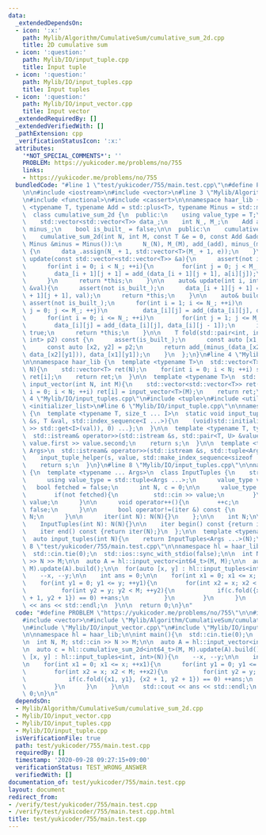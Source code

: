 ```yaml
---
data:
  _extendedDependsOn:
  - icon: ':x:'
    path: Mylib/Algorithm/CumulativeSum/cumulative_sum_2d.cpp
    title: 2D cumulative sum
  - icon: ':question:'
    path: Mylib/IO/input_tuple.cpp
    title: Input tuple
  - icon: ':question:'
    path: Mylib/IO/input_tuples.cpp
    title: Input tuples
  - icon: ':question:'
    path: Mylib/IO/input_vector.cpp
    title: Input vector
  _extendedRequiredBy: []
  _extendedVerifiedWith: []
  _pathExtension: cpp
  _verificationStatusIcon: ':x:'
  attributes:
    '*NOT_SPECIAL_COMMENTS*': ''
    PROBLEM: https://yukicoder.me/problems/no/755
    links:
    - https://yukicoder.me/problems/no/755
  bundledCode: "#line 1 \"test/yukicoder/755/main.test.cpp\"\n#define PROBLEM \"https://yukicoder.me/problems/no/755\"\
    \n\n#include <iostream>\n#include <vector>\n#line 3 \"Mylib/Algorithm/CumulativeSum/cumulative_sum_2d.cpp\"\
    \n#include <functional>\n#include <cassert>\n\nnamespace haar_lib {\n  template\
    \ <typename T, typename Add = std::plus<T>, typename Minus = std::minus<T>>\n\
    \  class cumulative_sum_2d {\n  public:\n    using value_type = T;\n\n  private:\n\
    \    std::vector<std::vector<T>> data_;\n    int N_, M_;\n    Add add_;\n    Minus\
    \ minus_;\n    bool is_built_ = false;\n\n  public:\n    cumulative_sum_2d(){}\n\
    \    cumulative_sum_2d(int N, int M, const T &e = 0, const Add &add = Add(), const\
    \ Minus &minus = Minus()):\n      N_(N), M_(M), add_(add), minus_(minus)\n   \
    \ {\n      data_.assign(N_ + 1, std::vector<T>(M_ + 1, e));\n    }\n\n    auto&\
    \ update(const std::vector<std::vector<T>> &a){\n      assert(not is_built_);\n\
    \      for(int i = 0; i < N_; ++i){\n        for(int j = 0; j < M_; ++j){\n  \
    \        data_[i + 1][j + 1] = add_(data_[i + 1][j + 1], a[i][j]);\n        }\n\
    \      }\n      return *this;\n    }\n\n    auto& update(int i, int j, const T\
    \ &val){\n      assert(not is_built_);\n      data_[i + 1][j + 1] = add_(data_[i\
    \ + 1][j + 1], val);\n      return *this;\n    }\n\n    auto& build(){\n     \
    \ assert(not is_built_);\n      for(int i = 1; i <= N_; ++i)\n        for(int\
    \ j = 0; j <= M_; ++j)\n          data_[i][j] = add_(data_[i][j], data_[i - 1][j]);\n\
    \      for(int i = 0; i <= N_; ++i)\n        for(int j = 1; j <= M_; ++j)\n  \
    \        data_[i][j] = add_(data_[i][j], data_[i][j - 1]);\n      is_built_ =\
    \ true;\n      return *this;\n    }\n\n    T fold(std::pair<int, int> p1, std::pair<int,\
    \ int> p2) const {\n      assert(is_built_);\n      const auto [x1, y1] = p1;\n\
    \      const auto [x2, y2] = p2;\n      return add_(minus_(data_[x2][y2], add_(data_[x1][y2],\
    \ data_[x2][y1])), data_[x1][y1]);\n    }\n  };\n}\n#line 4 \"Mylib/IO/input_vector.cpp\"\
    \n\nnamespace haar_lib {\n  template <typename T>\n  std::vector<T> input_vector(int\
    \ N){\n    std::vector<T> ret(N);\n    for(int i = 0; i < N; ++i) std::cin >>\
    \ ret[i];\n    return ret;\n  }\n\n  template <typename T>\n  std::vector<std::vector<T>>\
    \ input_vector(int N, int M){\n    std::vector<std::vector<T>> ret(N);\n    for(int\
    \ i = 0; i < N; ++i) ret[i] = input_vector<T>(M);\n    return ret;\n  }\n}\n#line\
    \ 4 \"Mylib/IO/input_tuples.cpp\"\n#include <tuple>\n#include <utility>\n#include\
    \ <initializer_list>\n#line 6 \"Mylib/IO/input_tuple.cpp\"\n\nnamespace haar_lib\
    \ {\n  template <typename T, size_t ... I>\n  static void input_tuple_helper(std::istream\
    \ &s, T &val, std::index_sequence<I ...>){\n    (void)std::initializer_list<int>{(void(s\
    \ >> std::get<I>(val)), 0) ...};\n  }\n\n  template <typename T, typename U>\n\
    \  std::istream& operator>>(std::istream &s, std::pair<T, U> &value){\n    s >>\
    \ value.first >> value.second;\n    return s;\n  }\n\n  template <typename ...\
    \ Args>\n  std::istream& operator>>(std::istream &s, std::tuple<Args ...> &value){\n\
    \    input_tuple_helper(s, value, std::make_index_sequence<sizeof ... (Args)>());\n\
    \    return s;\n  }\n}\n#line 8 \"Mylib/IO/input_tuples.cpp\"\n\nnamespace haar_lib\
    \ {\n  template <typename ... Args>\n  class InputTuples {\n    struct iter {\n\
    \      using value_type = std::tuple<Args ...>;\n      value_type value;\n   \
    \   bool fetched = false;\n      int N, c = 0;\n\n      value_type operator*(){\n\
    \        if(not fetched){\n          std::cin >> value;\n        }\n        return\
    \ value;\n      }\n\n      void operator++(){\n        ++c;\n        fetched =\
    \ false;\n      }\n\n      bool operator!=(iter &) const {\n        return c <\
    \ N;\n      }\n\n      iter(int N): N(N){}\n    };\n\n    int N;\n\n  public:\n\
    \    InputTuples(int N): N(N){}\n\n    iter begin() const {return iter(N);}\n\
    \    iter end() const {return iter(N);}\n  };\n\n  template <typename ... Args>\n\
    \  auto input_tuples(int N){\n    return InputTuples<Args ...>(N);\n  }\n}\n#line\
    \ 8 \"test/yukicoder/755/main.test.cpp\"\n\nnamespace hl = haar_lib;\n\nint main(){\n\
    \  std::cin.tie(0);\n  std::ios::sync_with_stdio(false);\n\n  int N, M; std::cin\
    \ >> N >> M;\n\n  auto A = hl::input_vector<int64_t>(M, M);\n\n  auto c = hl::cumulative_sum_2d<int64_t>(M,\
    \ M).update(A).build();\n\n  for(auto [x, y] : hl::input_tuples<int, int>(N)){\n\
    \    --x, --y;\n\n    int ans = 0;\n\n    for(int x1 = 0; x1 <= x; ++x1){\n  \
    \    for(int y1 = 0; y1 <= y; ++y1){\n        for(int x2 = x; x2 < M; ++x2){\n\
    \          for(int y2 = y; y2 < M; ++y2){\n            if(c.fold({x1, y1}, {x2\
    \ + 1, y2 + 1}) == 0) ++ans;\n          }\n        }\n      }\n    }\n\n    std::cout\
    \ << ans << std::endl;\n  }\n\n  return 0;\n}\n"
  code: "#define PROBLEM \"https://yukicoder.me/problems/no/755\"\n\n#include <iostream>\n\
    #include <vector>\n#include \"Mylib/Algorithm/CumulativeSum/cumulative_sum_2d.cpp\"\
    \n#include \"Mylib/IO/input_vector.cpp\"\n#include \"Mylib/IO/input_tuples.cpp\"\
    \n\nnamespace hl = haar_lib;\n\nint main(){\n  std::cin.tie(0);\n  std::ios::sync_with_stdio(false);\n\
    \n  int N, M; std::cin >> N >> M;\n\n  auto A = hl::input_vector<int64_t>(M, M);\n\
    \n  auto c = hl::cumulative_sum_2d<int64_t>(M, M).update(A).build();\n\n  for(auto\
    \ [x, y] : hl::input_tuples<int, int>(N)){\n    --x, --y;\n\n    int ans = 0;\n\
    \n    for(int x1 = 0; x1 <= x; ++x1){\n      for(int y1 = 0; y1 <= y; ++y1){\n\
    \        for(int x2 = x; x2 < M; ++x2){\n          for(int y2 = y; y2 < M; ++y2){\n\
    \            if(c.fold({x1, y1}, {x2 + 1, y2 + 1}) == 0) ++ans;\n          }\n\
    \        }\n      }\n    }\n\n    std::cout << ans << std::endl;\n  }\n\n  return\
    \ 0;\n}\n"
  dependsOn:
  - Mylib/Algorithm/CumulativeSum/cumulative_sum_2d.cpp
  - Mylib/IO/input_vector.cpp
  - Mylib/IO/input_tuples.cpp
  - Mylib/IO/input_tuple.cpp
  isVerificationFile: true
  path: test/yukicoder/755/main.test.cpp
  requiredBy: []
  timestamp: '2020-09-28 09:27:15+09:00'
  verificationStatus: TEST_WRONG_ANSWER
  verifiedWith: []
documentation_of: test/yukicoder/755/main.test.cpp
layout: document
redirect_from:
- /verify/test/yukicoder/755/main.test.cpp
- /verify/test/yukicoder/755/main.test.cpp.html
title: test/yukicoder/755/main.test.cpp
---
```

